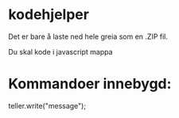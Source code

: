 # kodehjelper

Det er bare å laste ned hele greia som en .ZIP fil.

Du skal kode i javascript mappa 

# Kommandoer innebygd:
teller.write("message");
